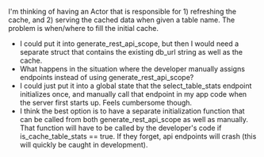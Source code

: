 I'm thinking of having an Actor that is responsible for 1) refreshing the cache, and 2) serving the cached data when given a table name. The problem is when/where to fill the initial cache.

- I could put it into generate_rest_api_scope, but then I would need a separate struct that
  contains the existing db_url string as well as the cache.
- What happens in the situation where the developer manually assigns endpoints instead of
  using generate_rest_api_scope?
- I could just put it into a global state that the select_table_stats endpoint initializes
  once, and manually call that endpoint in my app code when the server first starts up. Feels cumbersome though.
- I think the best option is to have a separate initialization function that can be called from both generate_rest_api_scope as well as manually. That function will have to be called by the developer's code if is_cache_table_stats == true. If they forget, api endpoints will crash (this will quickly be caught in development).
